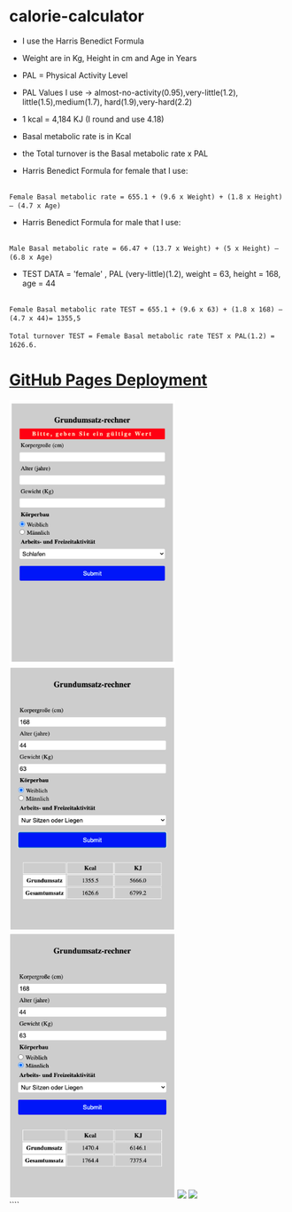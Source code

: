 # calorie-calculator

- I use the Harris Benedict Formula

- Weight are in Kg, Height in cm and Age in Years

- PAL = Physical Activity Level

- PAL Values I use -> almost-no-activity(0.95),very-little(1.2), little(1.5),medium(1.7), hard(1.9),very-hard(2.2)

- 1 kcal = 4,184 KJ (I round and use 4.18)

- Basal metabolic rate is in Kcal

- the Total turnover is the Basal metabolic rate x PAL

- Harris Benedict Formula for female that I use:

```

Female Basal metabolic rate = 655.1 + (9.6 x Weight) + (1.8 x Height) – (4.7 x Age)

```

- Harris Benedict Formula for male that I use:

```

Male Basal metabolic rate = 66.47 + (13.7 x Weight) + (5 x Height) – (6.8 x Age)

```

- TEST DATA = 'female' , PAL (very-little)(1.2), weight = 63, height = 168, age = 44

```

Female Basal metabolic rate TEST = 655.1 + (9.6 x 63) + (1.8 x 168) – (4.7 x 44)= 1355,5

Total turnover TEST = Female Basal metabolic rate TEST x PAL(1.2) = 1626.6.

```

# [GitHub Pages Deployment]()

<div>

<img src="./assets/img/readme1.png" width="300px">
<img src="./assets/img/readme2.png" width="300px">
<img src="./assets/img/readme3.png" width="300px">
<img src="./assets/img/readme4.png" width="300px">
<img src="./assets/img/readme5.png" width="300px">

</div>
````
